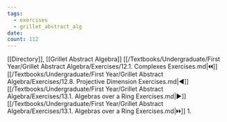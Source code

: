 ```yaml
---
tags:
  - exercises
  - grillet_abstract_alg
date:
count: 112
---
```

[[Directory]], [[Grillet Abstract Algebra]]
[[/Textbooks/Undergraduate/First Year/Grillet Abstract Algebra/Exercises/12.1. Complexes Exercises.md|🞀🞀]] [[/Textbooks/Undergraduate/First Year/Grillet Abstract Algebra/Exercises/12.8. Projective Dimension Exercises.md|◀]] [[/Textbooks/Undergraduate/First Year/Grillet Abstract Algebra/Exercises/13.1. Algebras over a Ring Exercises.md|▶]] [[/Textbooks/Undergraduate/First Year/Grillet Abstract Algebra/Exercises/13.1. Algebras over a Ring Exercises.md|🞂🞂]]
1. 